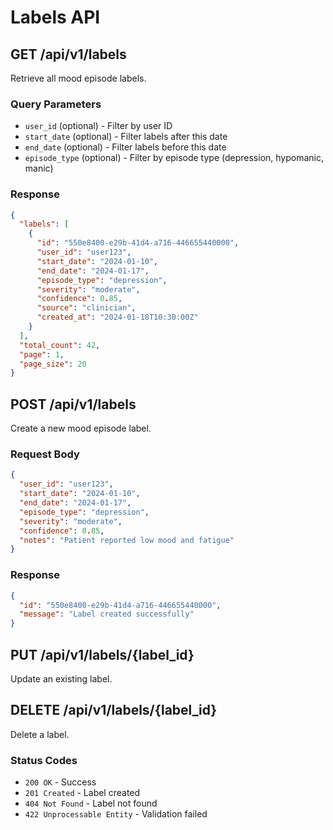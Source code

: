 # Labels API

## GET /api/v1/labels

Retrieve all mood episode labels.

### Query Parameters

- `user_id` (optional) - Filter by user ID
- `start_date` (optional) - Filter labels after this date
- `end_date` (optional) - Filter labels before this date
- `episode_type` (optional) - Filter by episode type (depression, hypomanic, manic)

### Response

```json
{
  "labels": [
    {
      "id": "550e8400-e29b-41d4-a716-446655440000",
      "user_id": "user123",
      "start_date": "2024-01-10",
      "end_date": "2024-01-17",
      "episode_type": "depression",
      "severity": "moderate",
      "confidence": 0.85,
      "source": "clinician",
      "created_at": "2024-01-18T10:30:00Z"
    }
  ],
  "total_count": 42,
  "page": 1,
  "page_size": 20
}
```

## POST /api/v1/labels

Create a new mood episode label.

### Request Body

```json
{
  "user_id": "user123",
  "start_date": "2024-01-10",
  "end_date": "2024-01-17",
  "episode_type": "depression",
  "severity": "moderate",
  "confidence": 0.85,
  "notes": "Patient reported low mood and fatigue"
}
```

### Response

```json
{
  "id": "550e8400-e29b-41d4-a716-446655440000",
  "message": "Label created successfully"
}
```

## PUT /api/v1/labels/{label_id}

Update an existing label.

## DELETE /api/v1/labels/{label_id}

Delete a label.

### Status Codes

- `200 OK` - Success
- `201 Created` - Label created
- `404 Not Found` - Label not found
- `422 Unprocessable Entity` - Validation failed